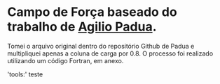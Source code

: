 # Campo de Força baseado do trabalho de [Agilio Padua](https://github.com/agiliopadua).

Tomei o arquivo original dentro do repositório Github de Padua e multipliquei apenas a coluna de carga por 0.8.
O processo foi realizado utilizando um código Fortran, em anexo.

'tools:' teste
